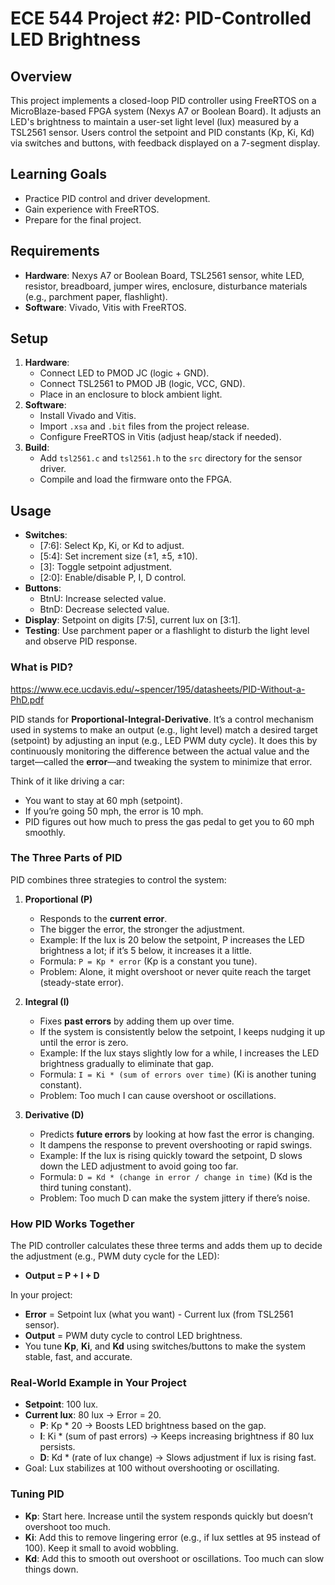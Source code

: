 # ECE 544 Project #2: PID-Controlled LED Brightness

## Overview

This project implements a closed-loop PID controller using FreeRTOS on a MicroBlaze-based FPGA system (Nexys A7 or Boolean Board). It adjusts an LED's brightness to maintain a user-set light level (lux) measured by a TSL2561 sensor. Users control the setpoint and PID constants (Kp, Ki, Kd) via switches and buttons, with feedback displayed on a 7-segment display.

## Learning Goals

- Practice PID control and driver development.
- Gain experience with FreeRTOS.
- Prepare for the final project.

## Requirements

- **Hardware**: Nexys A7 or Boolean Board, TSL2561 sensor, white LED, resistor, breadboard, jumper wires, enclosure, disturbance materials (e.g., parchment paper, flashlight).
- **Software**: Vivado, Vitis with FreeRTOS.

## Setup

1. **Hardware**:
   - Connect LED to PMOD JC (logic + GND).
   - Connect TSL2561 to PMOD JB (logic, VCC, GND).
   - Place in an enclosure to block ambient light.
2. **Software**:
   - Install Vivado and Vitis.
   - Import `.xsa` and `.bit` files from the project release.
   - Configure FreeRTOS in Vitis (adjust heap/stack if needed).
3. **Build**:
   - Add `tsl2561.c` and `tsl2561.h` to the `src` directory for the sensor driver.
   - Compile and load the firmware onto the FPGA.

## Usage

- **Switches**:
  - [7:6]: Select Kp, Ki, or Kd to adjust.
  - [5:4]: Set increment size (±1, ±5, ±10).
  - [3]: Toggle setpoint adjustment.
  - [2:0]: Enable/disable P, I, D control.
- **Buttons**:
  - BtnU: Increase selected value.
  - BtnD: Decrease selected value.
- **Display**: Setpoint on digits [7:5], current lux on [3:1].
- **Testing**: Use parchment paper or a flashlight to disturb the light level and observe PID response.

### What is PID?

<https://www.ece.ucdavis.edu/~spencer/195/datasheets/PID-Without-a-PhD.pdf>

PID stands for **Proportional-Integral-Derivative**. It’s a control mechanism used in systems to make an output (e.g., light level) match a desired target (setpoint) by adjusting an input (e.g., LED PWM duty cycle). It does this by continuously monitoring the difference between the actual value and the target—called the **error**—and tweaking the system to minimize that error.

Think of it like driving a car:

- You want to stay at 60 mph (setpoint).
- If you’re going 50 mph, the error is 10 mph.
- PID figures out how much to press the gas pedal to get you to 60 mph smoothly.

### The Three Parts of PID

PID combines three strategies to control the system:

1. **Proportional (P)**
   - Responds to the **current error**.
   - The bigger the error, the stronger the adjustment.
   - Example: If the lux is 20 below the setpoint, P increases the LED brightness a lot; if it’s 5 below, it increases it a little.
   - Formula: `P = Kp * error` (Kp is a constant you tune).
   - Problem: Alone, it might overshoot or never quite reach the target (steady-state error).

2. **Integral (I)**
   - Fixes **past errors** by adding them up over time.
   - If the system is consistently below the setpoint, I keeps nudging it up until the error is zero.
   - Example: If the lux stays slightly low for a while, I increases the LED brightness gradually to eliminate that gap.
   - Formula: `I = Ki * (sum of errors over time)` (Ki is another tuning constant).
   - Problem: Too much I can cause overshoot or oscillations.

3. **Derivative (D)**
   - Predicts **future errors** by looking at how fast the error is changing.
   - It dampens the response to prevent overshooting or rapid swings.
   - Example: If the lux is rising quickly toward the setpoint, D slows down the LED adjustment to avoid going too far.
   - Formula: `D = Kd * (change in error / change in time)` (Kd is the third tuning constant).
   - Problem: Too much D can make the system jittery if there’s noise.

### How PID Works Together

The PID controller calculates these three terms and adds them up to decide the adjustment (e.g., PWM duty cycle for the LED):

- **Output = P + I + D**

In your project:

- **Error** = Setpoint lux (what you want) - Current lux (from TSL2561 sensor).
- **Output** = PWM duty cycle to control LED brightness.
- You tune **Kp**, **Ki**, and **Kd** using switches/buttons to make the system stable, fast, and accurate.

### Real-World Example in Your Project

- **Setpoint**: 100 lux.
- **Current lux**: 80 lux → Error = 20.
  - **P**: Kp * 20 → Boosts LED brightness based on the gap.
  - **I**: Ki * (sum of past errors) → Keeps increasing brightness if 80 lux persists.
  - **D**: Kd * (rate of lux change) → Slows adjustment if lux is rising fast.
- Goal: Lux stabilizes at 100 without overshooting or oscillating.

### Tuning PID

- **Kp**: Start here. Increase until the system responds quickly but doesn’t overshoot too much.
- **Ki**: Add this to remove lingering error (e.g., if lux settles at 95 instead of 100). Keep it small to avoid wobbling.
- **Kd**: Add this to smooth out overshoot or oscillations. Too much can slow things down.
